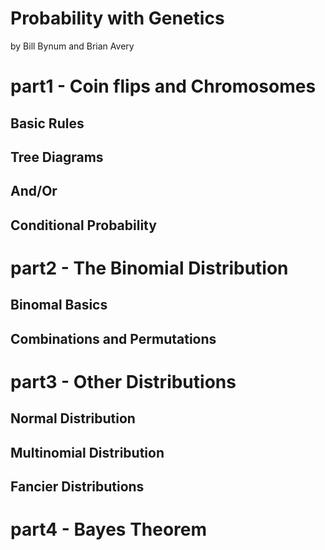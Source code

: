 Probability with Genetics
======
by Bill Bynum and Brian Avery  
# part1 - Coin flips and Chromosomes
## Basic Rules

## Tree Diagrams

## And/Or

## Conditional Probability

# part2 - The Binomial Distribution
## Binomal Basics

## Combinations and Permutations

# part3 - Other Distributions
## Normal Distribution

## Multinomial Distribution

## Fancier Distributions

# part4 - Bayes Theorem
